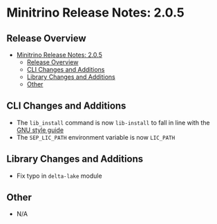 # Minitrino Release Notes: 2.0.5

## Release Overview

- [Minitrino Release Notes: 2.0.5](#minitrino-release-notes-205)
  - [Release Overview](#release-overview)
  - [CLI Changes and Additions](#cli-changes-and-additions)
  - [Library Changes and Additions](#library-changes-and-additions)
  - [Other](#other)

## CLI Changes and Additions

- The `lib_install` command is now `lib-install` to fall in line with the [GNU
  style
  guide](https://www.gnu.org/software/libc/manual/html_node/Argument-Syntax.html)
- The `SEP_LIC_PATH` environment variable is now `LIC_PATH`

## Library Changes and Additions

- Fix typo in `delta-lake` module

## Other

- N/A
